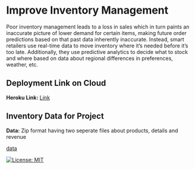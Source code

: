 # Improve Inventory Management
Poor inventory management leads to a loss in sales which in turn paints an inaccurate picture of lower demand for certain items, making future order predictions based 
on that past data inherently inaccurate. Instead, smart retailers use real-time data to move inventory where it’s needed before it’s too late. Additionally, 
they use predictive analytics to decide what to stock and where based on data about regional differences in preferences, weather, etc.

## Deployment Link on Cloud
__Heroku Link:__ [Link](https://i-predict-v1.herokuapp.com)

## Inventory Data for Project
__Data:__ Zip format having two seperate files about products, details and revenue

[data](https://github.com/kunalk3/i_predction/tree/main/data)

[![License: MIT](https://img.shields.io/badge/License-MIT-brightgreen.svg)](https://opensource.org/licenses/MIT)

